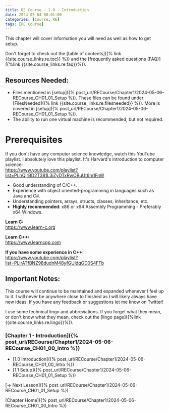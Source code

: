 ```yaml
---
title: RE Course - 1.0 - Introduction
date: 2024-05-04 00:01:00
categories: [Course, RE]
tags: [RE Course]
---
```


This chapter will cover information you will need as well as how to get setup.

Don't forget to check out the [table of contents]({% link {{site.course_links.re.toc}} %}) and the [frequently asked questions (FAQ)]({%link {{site.course_links.re.faq}}%}).

## Resources Needed:
* Files mentioned in [setup]({% post_url/RECourse/Chapter1/2024-05-06-RECourse_CH01_01_Setup %}). These files can be found under [FilesNeeded]({% link {{site.course_links.re.filesneeded}} %}). More is covered in [setup]({% post_url/RECourse/Chapter1/2024-05-06-RECourse_CH01_01_Setup %}).
* The ability to run one virtual machine is recommended, but not required.

# Prerequisites

If you don't have any computer science knowledge, watch this YouTube playlist. I absolutely love this playlist. It's Harvard's introduction to computer science:  
<https://www.youtube.com/playlist?list=PLhQjrBD2T381L3iZyDTxRwOBuUt6m1FnW>

* Good understanding of C/C++.
* Experience with object oriented-programming in languages such as Java and C#.
* Understanding pointers, arrays, structs, classes, inheritance, etc.
* **Highly recommended**: x86 or x64 Assembly Programming - Preferably x64 Windows.

**Learn C:**  
<https://www.learn-c.org>

**Learn C++:**  
<https://www.learncpp.com>

**If you have some experience in C++:**  
<https://www.youtube.com/playlist?list=PLlrATfBNZ98dudnM48yfGUldqGD0S4FFb>

## Important Notes:

This course will continue to be maintained and expanded whenever I feel up to it. I will never be anywhere close to finished as I will likely always have new ideas. If you have any feedback or suggestions let me know on Twitter!

I use some technical lingo and abbreviations. If you forget what they mean, or don't know what they mean, check out the [lingo page]({%link {{site.course_links.re.lingo}}%}).

### [Chapter 1 - Introduction]({% post_url/RECourse/Chapter1/2024-05-06-RECourse_CH01_00_Intro %})
* [1.0 Introduction]({% post_url/RECourse/Chapter1/2024-05-06-RECourse_CH01_00_Intro %})
* [1.1 Setup]({% post_url/RECourse/Chapter1/2024-05-06-RECourse_CH01_01_Setup %})

[-> Next Lesson]({% post_url/RECourse/Chapter1/2024-05-06-RECourse_CH01_01_Setup %})  

[Chapter Home]({% post_url/RECourse/Chapter1/2024-05-06-RECourse_CH01_00_Intro %})  
